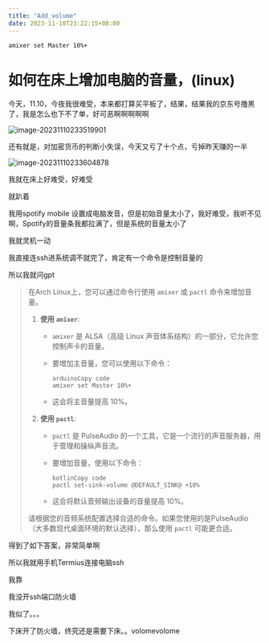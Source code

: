```yaml
---
title: "Add_volume"
date: 2023-11-10T23:22:15+08:00
---
```

```sh
amixer set Master 10%+
```

# 如何在床上增加电脑的音量，(linux)

今天，11.10，今夜我很难受，本来都打算买平板了，结果，结果我的京东号撸黑了，我是怎么也下不了单，好可恶啊啊啊啊啊

![image-20231110233519901](http://easyimage.muzi.studio/i/2023/11/10/12mcg8p-0.png)

还有就是，对加密货币的判断小失误，今天又亏了十个点，亏掉昨天赚的一半

![image-20231110233604878](http://easyimage.muzi.studio/i/2023/11/10/12mvga2-0.png)

我就在床上好难受，好难受

就趴着

我用spotify mobile 设置成电脑发音，但是初始音量太小了，我好难受，我听不见啊，Spotify的音量条我都拉满了，但是系统的音量太小了

我就灵机一动

我直接连ssh进系统调不就完了，肯定有一个命令是控制音量的

所以我就问gpt

> 在Arch Linux上，您可以通过命令行使用 `amixer` 或 `pactl` 命令来增加音量。
>
> 1. **使用 `amixer`**:
>
>    - `amixer` 是 ALSA（高级 Linux 声音体系结构）的一部分，它允许您控制声卡的音量。
>
>    - 要增加主音量，您可以使用以下命令：
>
>      ```
>      arduinoCopy code
>      amixer set Master 10%+
>      ```
>
>    - 这会将主音量提高 10%。
>
> 2. **使用 `pactl`**:
>
>    - `pactl` 是 PulseAudio 的一个工具，它是一个流行的声音服务器，用于管理和操纵声音流。
>
>    - 要增加音量，使用以下命令：
>
>      ```
>      kotlinCopy code
>      pactl set-sink-volume @DEFAULT_SINK@ +10%
>      ```
>
>    - 这会将默认音频输出设备的音量提高 10%。
>
> 请根据您的音频系统配置选择合适的命令。如果您使用的是PulseAudio（大多数现代桌面环境的默认选择），那么使用 `pactl` 可能更合适。

得到了如下答案，非常简单啊

所以我就用手机Termius连接电脑ssh

我靠

我没开ssh端口防火墙

我似了。。。

下床开了防火墙，终究还是需要下床。。volomevolome